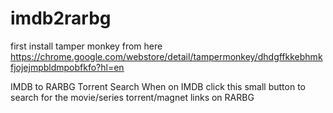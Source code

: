 # imdb2rarbg
first install tamper monkey from here https://chrome.google.com/webstore/detail/tampermonkey/dhdgffkkebhmkfjojejmpbldmpobfkfo?hl=en

IMDB to RARBG Torrent Search When on IMDB click this small button to search for the movie/series torrent/magnet links on RARBG
